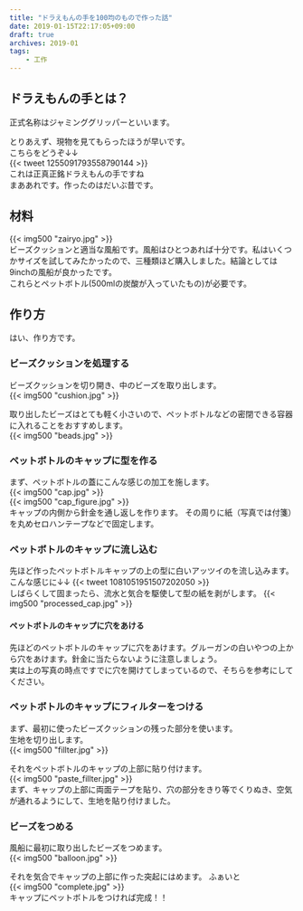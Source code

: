 ```yaml
---
title: "ドラえもんの手を100均のもので作った話"
date: 2019-01-15T22:17:05+09:00
draft: true
archives: 2019-01
tags:
    - 工作
---
```

## ドラえもんの手とは？
正式名称はジャミンググリッパーといいます。

とりあえず、現物を見てもらったほうが早いです。  
こちらをどうぞ↓↓  
{{< tweet 1255091793558790144 >}}  
これは正真正銘ドラえもんの手ですね  
まああれです。作ったのはだいぶ昔です。




## 材料
{{< img500 "zairyo.jpg" >}}  
ビーズクッションと適当な風船です。風船はひとつあれば十分です。私はいくつかサイズを試してみたかったので、三種類ほど購入しました。結論としては9inchの風船が良かったです。  
これらとペットボトル(500mlの炭酸が入っていたもの)が必要です。  

## 作り方
はい、作り方です。

### ビーズクッションを処理する
ビーズクッションを切り開き、中のビーズを取り出します。  
{{< img500 "cushion.jpg" >}}  

取り出したビーズはとても軽く小さいので、ペットボトルなどの密閉できる容器に入れることをおすすめします。  
{{< img500 "beads.jpg" >}}  

### ペットボトルのキャップに型を作る
まず、ペットボトルの蓋にこんな感じの加工を施します。  
{{< img500 "cap.jpg" >}}  
{{< img500 "cap_figure.jpg" >}}  
キャップの内側から針金を通し返しを作ります。
その周りに紙（写真では付箋）を丸めセロハンテープなどで固定します。

### ペットボトルのキャップに流し込む
先ほど作ったペットボトルキャップの上の型に白いアッツイのを流し込みます。  
こんな感じに↓↓
{{< tweet 1081051951507202050 >}}  
しばらくして固まったら、流水と気合を駆使して型の紙を剥がします。
{{< img500 "processed_cap.jpg" >}}  

#### ペットボトルのキャップに穴をあける
先ほどのペットボトルのキャップに穴をあけます。グルーガンの白いやつの上から穴をあけます。針金に当たらないように注意しましょう。  
実は上の写真の時点ですでに穴を開けてしまっているので、そちらを参考にしてください。

### ペットボトルのキャップにフィルターをつける
まず、最初に使ったビーズクッションの残った部分を使います。  
生地を切り出します。  
{{< img500 "fillter.jpg" >}}  

それをペットボトルのキャップの上部に貼り付けます。  
{{< img500 "paste_fillter.jpg" >}}  
まず、キャップの上部に両面テープを貼り、穴の部分をきり等でくりぬき、空気が通れるようにして、生地を貼り付けました。

### ビーズをつめる
風船に最初に取り出したビーズをつめます。  
{{< img500 "balloon.jpg" >}}

それを気合でキャップの上部に作った突起にはめます。
ふぁいと  
{{< img500 "complete.jpg" >}}  
キャップにペットボトルをつければ完成！！
